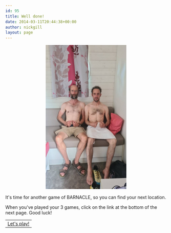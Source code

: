 ```yaml
---
id: 95
title: Well done!
date: 2014-03-11T20:44:38+00:00
author: nickgill
layout: page
---
```


<p align="center">
<img src="../sb13.jpg" width="50%" alt="legend" />
</p>
<p>
It's time for another game of BARNACLE, so you can find your next location.
</p>
<p>
When you've played your 3 games, click on the link at the bottom of the next page. Good luck!
</p>
<table width="100%" cellspacing="20">
  <tr><td align="center"><a href = "p14.html">Let's play!</a></td></tr>
</table>
